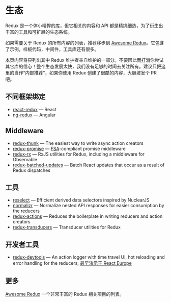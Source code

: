 # 生态

Redux 是一个体小精悍的库，但它相关的内容和 API 都是精挑细选，为了衍生出丰富的工具和可扩展的生态系统。

如果需要关于 Redux 的所有内容的列表，推荐移步到 [Awesome Redux](https://github.com/xgrommx/awesome-redux)。它包含了示例，样板代码，中间件，工具库还有很多。

本页内容将只列出其中 Redux 维护者亲自维护的一部分。不要因此而打消你尝试其它库的信心！整个生态发展太快，我们没有足够的时间去关注所有。建议只把这里的当作“内部推荐”，如果你使用 Redux 创建了很酷的内容，大胆坡发个 PR 吧。

## 不同框架绑定

* [react-redux](https://github.com/gaearon/react-redux) — React
* [ng-redux](https://github.com/wbuchwalter/ng-redux) — Angular

## Middleware

* [redux-thunk](http://github.com/gaearon/redux-thunk) — The easiest way to write async action creators
* [redux-promise](https://github.com/acdlite/redux-promise) — [FSA](https://github.com/acdlite/flux-standard-action)-compliant promise middleware
* [redux-rx](https://github.com/acdlite/redux-rx) — RxJS utilities for Redux, including a middleware for Observable
* [redux-batched-updates](https://github.com/acdlite/redux-batched-updates) — Batch React updates that occur as a result of Redux dispatches

## 工具

* [reselect](https://github.com/faassen/reselect) — Efficient derived data selectors inspired by NuclearJS
* [normalizr](https://github.com/gaearon/normalizr) — Normalize nested API responses for easier consumption by the reducers
* [redux-actions](https://github.com/acdlite/redux-actions) — Reduces the boilerplate in writing reducers and action creators
* [redux-transducers](https://github.com/acdlite/redux-transducers) — Transducer utilities for Redux

## 开发者工具

* [redux-devtools](http://github.com/gaearon/redux-devtools) — An action logger with time travel UI, hot reloading and error handling for the reducers, [最早演示于 React Europe](https://www.youtube.com/watch?v=xsSnOQynTHs)

## 更多

[Awesome Redux](https://github.com/xgrommx/awesome-redux)  一个非常丰富的 Redux 相关项目的列表。